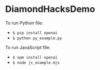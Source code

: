 # DiamondHacksDemo

To run Python file:

- `$ pip install openai`
- `$ python py_example.py`


To run JavaScript file:
- `$ npm install openai`
- `$ node js_example.mjs`

